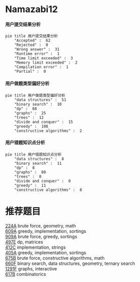 # Namazabi12

<!-- tabs:start -->



#### **用户提交结果分析**

```mermaid
pie title 用户提交结果分析
    "Accepted" :  62
    "Rejected" :  0
    "Wrong answer" :  31
    "Runtime error" :  1
    "Time limit exceeded" :  3
    "Memory limit exceeded" :  2
    "Compilation error" :  1
    "Partial" :  0
```

#### **用户做题类型偏好分析**

```mermaid
pie title 用户做题类型偏好分析
    "data structures" :  51
    "binary search" :  10
    "dp" :  68
    "graphs" :  25
    "trees" :  12
    "divide and conquer" :  15
    "greedy" :  108
    "constructive algorithms" :  2
```
#### **用户错题知识点分析**

```mermaid
pie title 用户错题知识点分析
    "data structures" :  8
    "binary search" :  11
    "dp" :  8
    "graphs" :  80
    "trees" :  0
    "divide and conquer" :  0
    "greedy" :  11
    "constructive algorithms" :  8
```



<!-- tabs:end -->
# 推荐题目
[224A](https://codeforces.com/contest/224/problem/A)		brute force,
                        geometry,
                        math		  
[609A](https://codeforces.com/contest/609/problem/A)		greedy,
                        implementation,
                        sortings		  
[909A](https://codeforces.com/contest/909/problem/A)		brute force,
                        greedy,
                        sortings		  
[497E](https://codeforces.com/contest/497/problem/E)		dp,
                        matrices		  
[412C](https://codeforces.com/contest/412/problem/C)		implementation,
                        strings		  
[405A](https://codeforces.com/contest/405/problem/A)		greedy,
                        implementation,
                        sortings		  
[675B](https://codeforces.com/contest/675/problem/B)		brute force,
                        constructive algorithms,
                        math		  
[660F](https://codeforces.com/contest/660/problem/F)		binary search,
                        data structures,
                        geometry,
                        ternary search		  
[1291F](https://codeforces.com/contest/1291/problem/F)		graphs,
                        interactive		  
[617B](https://codeforces.com/contest/617/problem/B)		combinatorics		  
